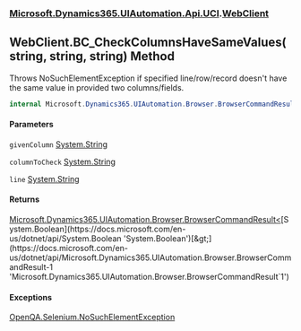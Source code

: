 ### [Microsoft.Dynamics365.UIAutomation.Api.UCI](Microsoft.Dynamics365.UIAutomation.Api.UCI.md 'Microsoft.Dynamics365.UIAutomation.Api.UCI').[WebClient](WebClient.md 'Microsoft.Dynamics365.UIAutomation.Api.UCI.WebClient')

## WebClient.BC_CheckColumnsHaveSameValues(string, string, string) Method

Throws NoSuchElementException if specified line/row/record doesn't have the same value in provided two columns/fields.

```csharp
internal Microsoft.Dynamics365.UIAutomation.Browser.BrowserCommandResult<bool> BC_CheckColumnsHaveSameValues(string givenColumn, string columnToCheck, string line);
```
#### Parameters

<a name='Microsoft.Dynamics365.UIAutomation.Api.UCI.WebClient.BC_CheckColumnsHaveSameValues(string,string,string).givenColumn'></a>

`givenColumn` [System.String](https://docs.microsoft.com/en-us/dotnet/api/System.String 'System.String')

<a name='Microsoft.Dynamics365.UIAutomation.Api.UCI.WebClient.BC_CheckColumnsHaveSameValues(string,string,string).columnToCheck'></a>

`columnToCheck` [System.String](https://docs.microsoft.com/en-us/dotnet/api/System.String 'System.String')

<a name='Microsoft.Dynamics365.UIAutomation.Api.UCI.WebClient.BC_CheckColumnsHaveSameValues(string,string,string).line'></a>

`line` [System.String](https://docs.microsoft.com/en-us/dotnet/api/System.String 'System.String')

#### Returns
[Microsoft.Dynamics365.UIAutomation.Browser.BrowserCommandResult&lt;](https://docs.microsoft.com/en-us/dotnet/api/Microsoft.Dynamics365.UIAutomation.Browser.BrowserCommandResult-1 'Microsoft.Dynamics365.UIAutomation.Browser.BrowserCommandResult`1')[System.Boolean](https://docs.microsoft.com/en-us/dotnet/api/System.Boolean 'System.Boolean')[&gt;](https://docs.microsoft.com/en-us/dotnet/api/Microsoft.Dynamics365.UIAutomation.Browser.BrowserCommandResult-1 'Microsoft.Dynamics365.UIAutomation.Browser.BrowserCommandResult`1')

#### Exceptions

[OpenQA.Selenium.NoSuchElementException](https://docs.microsoft.com/en-us/dotnet/api/OpenQA.Selenium.NoSuchElementException 'OpenQA.Selenium.NoSuchElementException')